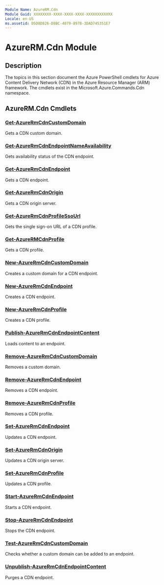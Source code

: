 ```yaml
---
Module Name: AzureRM.Cdn
Module Guid: XXXXXXXX-XXXX-XXXX-XXXX-XXXXXXXXXXXX
Locale: en-US
ms.assetid: D5D8D826-D8BC-4079-897B-3DAD745351E7
---
```


# AzureRM.Cdn Module
## Description
The topics in this section document the Azure PowerShell cmdlets for Azure Content Delivery Network (CDN) in the Azure Resource Manager (ARM) framework. The cmdlets exist in the Microsoft.Azure.Commands.Cdn namespace.

## AzureRM.Cdn Cmdlets
### [Get-AzureRmCdnCustomDomain](./Get-AzureRmCdnCustomDomain.md)
Gets a CDN custom domain.


### [Get-AzureRmCdnEndpointNameAvailability](./Get-AzureRmCdnEndpointNameAvailability.md)
Gets availability status of the CDN endpoint.


### [Get-AzureRmCdnEndpoint](./Get-AzureRmCdnEndpoint.md)
Gets a CDN endpoint.


### [Get-AzureRmCdnOrigin](./Get-AzureRmCdnOrigin.md)
Gets a CDN origin server.


### [Get-AzureRmCdnProfileSsoUrl](./Get-AzureRmCdnProfileSsoUrl.md)
Gets the single sign-on URL of a CDN profile.


### [Get-AzureRMCdnProfile](./Get-AzureRMCdnProfile.md)
Gets a CDN profile.


### [New-AzureRmCdnCustomDomain](./New-AzureRmCdnCustomDomain.md)
Creates a custom domain for a CDN endpoint.


### [New-AzureRmCdnEndpoint](./New-AzureRmCdnEndpoint.md)
Creates a CDN endpoint.


### [New-AzureRmCdnProfile](./New-AzureRmCdnProfile.md)
Creates a CDN profile.


### [Publish-AzureRmCdnEndpointContent](./Publish-AzureRmCdnEndpointContent.md)
Loads content to an endpoint.


### [Remove-AzureRmCdnCustomDomain](./Remove-AzureRmCdnCustomDomain.md)
Removes a custom domain.


### [Remove-AzureRmCdnEndpoint](./Remove-AzureRmCdnEndpoint.md)
Removes a CDN endpoint.


### [Remove-AzureRmCdnProfile](./Remove-AzureRmCdnProfile.md)
Removes a CDN profile.


### [Set-AzureRmCdnEndpoint](./Set-AzureRmCdnEndpoint.md)
Updates a CDN endpoint.


### [Set-AzureRmCdnOrigin](./Set-AzureRmCdnOrigin.md)
Updates a CDN origin server.


### [Set-AzureRmCdnProfile](./Set-AzureRmCdnProfile.md)
Updates a CDN profile.


### [Start-AzureRmCdnEndpoint](./Start-AzureRmCdnEndpoint.md)
Starts a CDN endpoint.


### [Stop-AzureRmCdnEndpoint](./Stop-AzureRmCdnEndpoint.md)
Stops the CDN endpoint.


### [Test-AzureRmCdnCustomDomain](./Test-AzureRmCdnCustomDomain.md)
Checks whether a custom domain can be added to an endpoint.


### [Unpublish-AzureRmCdnEndpointContent](./Unpublish-AzureRmCdnEndpointContent.md)
Purges a CDN endpoint.



